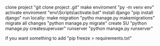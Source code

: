 clone project       "git clone project .git"
make enviroment     "py -m venv env"
activate enviroment "env\Scripts\activate.bat"
install django      "pip install django"
run locally:
make migration      "pytho manage.py makemigrations"
migrate all changes "python manage.py migrate"
create SU           "python manage.py createsuperuser"
runserver           "python manage.py runserver"

if you want something to add        "pip freeze > requirements.txt"